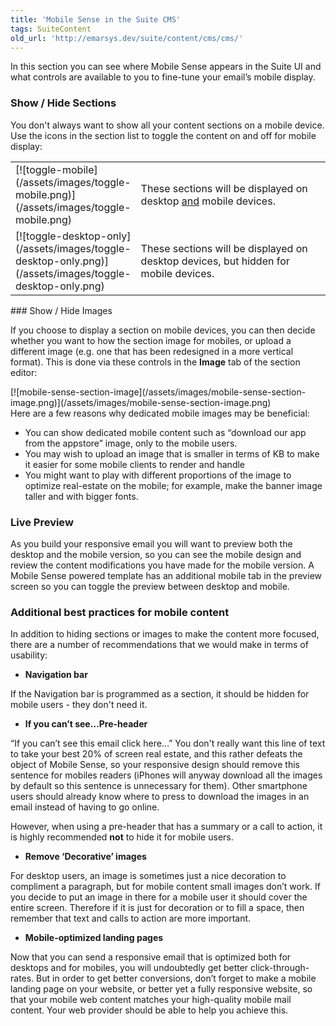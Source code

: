 ```yaml
---
title: 'Mobile Sense in the Suite CMS'
tags: SuiteContent
old_url: 'http://emarsys.dev/suite/content/cms/cms/'
---
```


In this section you can see where Mobile Sense appears in the Suite UI and what controls are available to you to fine-tune your email’s mobile display.

### Show / Hide Sections

 You don't always want to show all your content sections on a mobile device. Use the icons in the section list to toggle the content on and off for mobile display:

<table style="width: 100%;"><tbody><tr><td style="width: 80px;">[![toggle-mobile](/assets/images/toggle-mobile.png)](/assets/images/toggle-mobile.png)</td> <td style="vertical-align: middle;">These sections will be displayed on desktop <span style="text-decoration: underline;">and</span> mobile devices.</td> </tr><tr><td>[![toggle-desktop-only](/assets/images/toggle-desktop-only.png)](/assets/images/toggle-desktop-only.png)</td> <td style="vertical-align: middle;">These sections will be displayed on desktop devices, but hidden for mobile devices.</td></tr></tbody></table>### Show / Hide Images

 If you choose to display a section on mobile devices, you can then decide whether you want to how the section image for mobiles, or upload a different image (e.g. one that has been redesigned in a more vertical format). This is done via these controls in the **Image** tab of the section editor:

<div class="row">[![mobile-sense-section-image](/assets/images/mobile-sense-section-image.png)](/assets/images/mobile-sense-section-image.png)</div> Here are a few reasons why dedicated mobile images may be beneficial:

- You can show dedicated mobile content such as “download our app from the appstore” image, only to the mobile users.
- You may wish to upload an image that is smaller in terms of KB to make it easier for some mobile clients to render and handle
- You might want to play with different proportions of the image to optimize real-estate on the mobile; for example, make the banner image taller and with bigger fonts.

### Live Preview

 As you build your responsive email you will want to preview both the desktop and the mobile version, so you can see the mobile design and review the content modifications you have made for the mobile version. A Mobile Sense powered template has an additional mobile tab in the preview screen so you can toggle the preview between desktop and mobile.

### Additional best practices for mobile content

 In addition to hiding sections or images to make the content more focused, there are a number of recommendations that we would make in terms of usability:

- **Navigation bar**

If the Navigation bar is programmed as a section, it should be hidden for mobile users - they don't need it.

- **If you can’t see…Pre-header**

“If you can’t see this email click here…” You don't really want this line of text to take your best 20% of screen real estate, and this rather defeats the object of Mobile Sense, so your responsive design should remove this sentence for mobiles readers (iPhones will anyway download all the images by default so this sentence is unnecessary for them). Other smartphone users should already know where to press to download the images in an email instead of having to go online.

However, when using a pre-header that has a summary or a call to action, it is highly recommended **not** to hide it for mobile users.

- **Remove ‘Decorative’ images**

For desktop users, an image is sometimes just a nice decoration to compliment a paragraph, but for mobile content small images don’t work. If you decide to put an image in there for a mobile user it should cover the entire screen. Therefore if it is just for decoration or to fill a space, then remember that text and calls to action are more important.

- **Mobile-optimized landing pages**

Now that you can send a responsive email that is optimized both for desktops and for mobiles, you will undoubtedly get better click-through-rates. But in order to get better conversions, don’t forget to make a mobile landing page on your website, or better yet a fully responsive website, so that your mobile web content matches your high-quality mobile mail content. Your web provider should be able to help you achieve this.